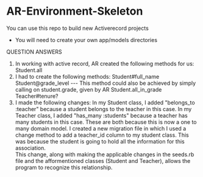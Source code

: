 # AR-Environment-Skeleton

You can use this repo to build new Activerecord projects

* You will need to create your own app/models directories


QUESTION ANSWERS

1) In working with active record, AR created the following methods for us:
    Student.all
2) I had to create the following methods:
    Student#full_name
    Student@grade_level --- This method could also be achieved by simply calling on student.grade, given by AR
    Student.all_in_grade
    Teacher#tenure?
3) I made the following changes:
    In my Student class, I added "belongs_to :teacher" because a student belongs to the teacher in this case.
    In my Teacher class, I added "has_many :students" because a teacher has many students in this case.
                These are both because this is now a one to many domain model.
    I created a new migration file in which I used a change method to add a teacher_id column to my student class.
        This was because the student is going to hold all the information for this association.            
        This change, along with making the applicable changes in the seeds.rb file and the afformentioned classes (Student and Teacher), allows the program to recognize this relationship.
